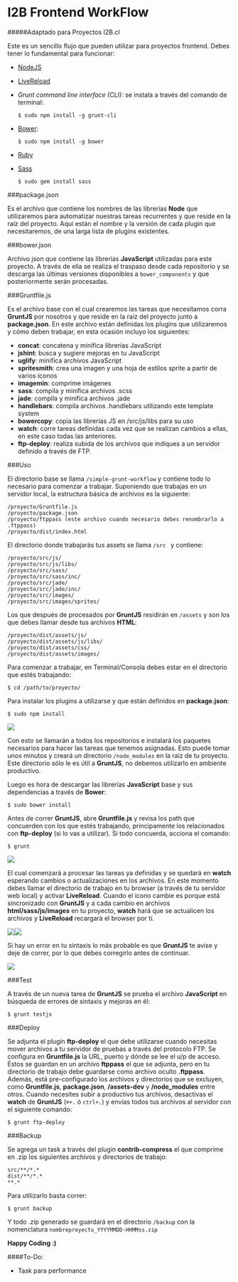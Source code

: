 I2B Frontend WorkFlow
===

#####Adaptado para Proyectos I2B.cl

Este es un sencillo flujo que pueden utilizar para proyectos frontend. Debes tener lo fundamental para funcionar:

- [NodeJS](http://nodejs.org/download/)
- [LiveReload](http://feedback.livereload.com/knowledgebase/articles/86242-how-do-i-install-and-use-the-browser-extensions)
- *Grunt command line interface* (CLI): se instala a través del comando de terminal:

	`$ sudo npm install -g grunt-cli`
	
- [Bower](http://bower.io/):
	
	`$ sudo npm install -g bower`

- [Ruby](https://www.ruby-lang.org/en/documentation/installation/)

- [Sass](http://sass-lang.com/install)

	`$ sudo gem install sass`

###package.json

Es el archivo que contiene los nombres de las librerías **Node** que utilizaremos para automatizar nuestras tareas recurrentes y que reside en la raíz del proyecto. Aquí están el nombre y la versión de cada plugin que necesitaremos, de una larga lista de plugins existentes.

###bower.json

Archivo json que contiene las librerías **JavaScript** utilizadas para este proyecto. A través de ella se realiza el traspaso desde cada repositorio y se descarga las últimas versiones disponibles a `bower_components` y que posteriormente serán procesadas.

###Gruntfile.js

Es el archivo base con el cual crearemos las tareas que necesitamos corra **GruntJS** por nosotros y que reside en la raíz del proyecto junto a **package.json**. En este archivo están definidas los plugins que utilizaremos y cómo deben trabajar, en esta ocasión incluyo los siguientes:

- **concat**: concatena y minifica librerías JavaScript
- **jshint**: busca y sugiere mejoras en tu JavaScript
- **uglify**: minifica archivos JavaScript
- **spritesmith**: crea una imagen y una hoja de estilos sprite a partir de varios íconos
- **imagemin**: comprime imágenes
- **sass**: compila y minifica archivos .scss
- **jade**: compila y minifica archivos .jade
- **handlebars**: compila archivos .handlebars utilizando este template system
- **bowercopy**: copia las librerías JS en /src/js/libs para su uso
- **watch**: corre tareas definidas cada vez que se realizan cambios a ellas, en este caso todas las anteriores.
- **ftp-deploy**: realiza subida de los archivos que indiques a un servidor definido a través de FTP.

###Uso

El directorio base se llama `/simple-grunt-workflow` y contiene todo lo necesario para comenzar a trabajar. Suponiendo que trabajas en un servidor local, la estructura básica de archivos es la siguiente:

	/proyecto/Gruntfile.js
	/proyecto/package.json
	/proyecto/ftppass (este archivo cuando necesario debes renombrarlo a .ftppass)
	/proyecto/dist/index.html
	
El directorio donde trabajarás tus assets se llama `/src ` y contiene:

	/proyecto/src/js/
	/proyecto/src/js/libs/
	/proyecto/src/sass/
	/proyecto/src/sass/inc/
	/proyecto/src/jade/
	/proyecto/src/jade/inc/
	/proyecto/src/images/
	/proyecto/src/images/sprites/
	
Los que después de procesados por **GruntJS** residirán en `/assets` y son los que debes llamar desde tus archivos **HTML**:

	/proyecto/dist/assets/js/
	/proyecto/dist/assets/js/libs/
	/proyecto/dist/assets/css/
	/proyecto/dist/assets/images/
	
Para comenzar a trabajar, en Terminal/Consola debes estar en el directorio que estés trabajando:

	$ cd /path/to/proyecto/

Para instalar los plugins a utilizarse y que están definidos en **package.json**:

	$ sudo npm install
	
![](http://www.csslab.cl/wp-content/uploads/2014/04/1npm.png)

Con esto se llamarán a todos los repositorios e instalará los paquetes necesarios para hacer las tareas que tenemos asignadas. Esto puede tomar unos minutos y creará un directorio `/node_modules` en la raíz de tu proyecto. Este directorio sólo le es útil a **GruntJS**, no debemos utilizarlo en ambiente productivo.

Luego es hora de descargar las librerías **JavaScript** base y sus dependencias a través de **Bower**:

	$ sudo bower install

Antes de correr **GruntJS**, abre **Gruntfile.js** y revisa los path que concuerden con los que estés trabajando, principamente los relacionados con **ftp-deploy** (si lo vas a utilizar). Si todo concuerda, acciona el comando:

	$ grunt
	
![](http://www.csslab.cl/wp-content/uploads/2014/04/2watch.png)

El cual comenzará a procesar las tareas ya definidas y se quedará en **watch** esperando cambios o actualizaciones en los archivos. En este momento debes llamar el directorio de trabajo en tu browser (a través de tu servidor web local) y activar **LiveReload**. Cuando el ícono cambie es porque está sincronizado con **GruntJS** y a cada cambio en archivos **html/sass/js/images** en tu proyecto, **watch** hará que se actualicen los archivos y **LiveReload** recargará el browser por tí.

![](http://www.csslab.cl/wp-content/uploads/2014/04/Screen-Shot-2014-04-03-at-5.12.04-PM.png)![](http://www.csslab.cl/wp-content/uploads/2014/04/Screen-Shot-2014-04-03-at-5.13.24-PM.png)

Si hay un error en tu sintaxis lo más probable es que **GruntJS** te avise y deje de correr, por lo que debes corregirlo antes de continuar.

![](http://www.csslab.cl/wp-content/uploads/2014/04/3error.png)

###Test

A través de un nueva tarea de **GruntJS** se prueba el archivo **JavaScript** en búsqueda de errores de sintaxis y mejoras en él:

	$ grunt testjs


###Deploy

Se adjunta el plugin **ftp-deploy** el que debe utilizarse cuando necesitas mover archivos a tu servidor de pruebas a través del protocolo FTP. Se configura en **Gruntfile.js** la URL, puerto y dónde se lee el u/p de acceso. Éstos se guardan en un archivo **ftppass** el que se adjunta, pero en tu directorio de trabajo debe guardarse como archivo oculto **.ftppass**. Además, está pre-configurado los archivos y directorios que se excluyen, como **Gruntfile.js**, **package.json**, **/assets-dev** y **/node_modules** entre otros. Cuando necesites subir a productivo tus archivos, desactivas el **watch** de **GruntJS** (`⌘+.` ó `ctrl+.`) y envías todos tus archivos al servidor con el siguiente comando:

	$ grunt ftp-deploy
	
###Backup

Se agrega un task a través del plugin **contrib-compress** el que comprime en .zip los siguientes archivos y directorios de trabajo:

	src/**/*.*
	dist/**/*.*
	**.*

Para utilizarlo basta correr:

	$ grunt backup

Y todo .zip generado se guardará en el directorio `/backup` con la nomenclatura `nombreproyecto_YYYYMMDD-HHMMss.zip`

**Happy Coding :)**


####To-Do:
- Task para performance